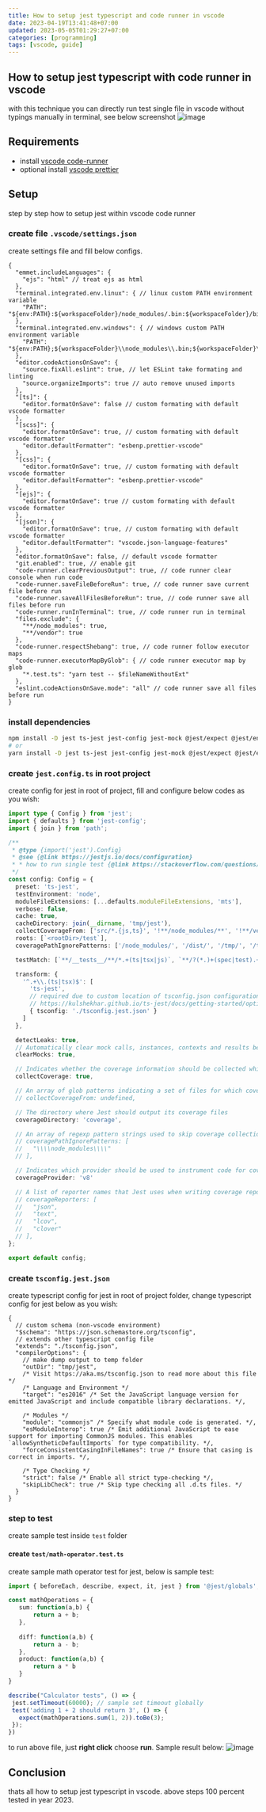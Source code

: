 ```yaml
---
title: How to setup jest typescript and code runner in vscode
date: 2023-04-19T13:41:48+07:00
updated: 2023-05-05T01:29:27+07:00
categories: [programming]
tags: [vscode, guide]
---
```


## How to setup jest typescript with code runner in vscode
with this technique you can directly run test single file in vscode without typings manually in terminal, see below screenshot
![image](https://user-images.githubusercontent.com/12471057/232989254-54d05159-4379-46e1-827f-812419e721b9.png)

## Requirements
- install [vscode code-runner](https://marketplace.visualstudio.com/items?itemName=formulahendry.code-runner)
- optional install [vscode prettier](https://marketplace.visualstudio.com/items?itemName=esbenp.prettier-vscode)

## Setup
step by step how to setup jest within vscode code runner

### create file `.vscode/settings.json`
create settings file and fill below configs.

```jsonc
{
  "emmet.includeLanguages": {
    "ejs": "html" // treat ejs as html
  },
  "terminal.integrated.env.linux": { // linux custom PATH environment variable
    "PATH": "${env:PATH}:${workspaceFolder}/node_modules/.bin:${workspaceFolder}/bin"
  },
  "terminal.integrated.env.windows": { // windows custom PATH environment variable
    "PATH": "${env:PATH};${workspaceFolder}\\node_modules\\.bin;${workspaceFolder}\\bin"
  },
  "editor.codeActionsOnSave": {
    "source.fixAll.eslint": true, // let ESLint take formating and linting
    "source.organizeImports": true // auto remove unused imports
  },
  "[ts]": {
    "editor.formatOnSave": false // custom formating with default vscode formatter
  },
  "[scss]": {
    "editor.formatOnSave": true, // custom formating with default vscode formatter
    "editor.defaultFormatter": "esbenp.prettier-vscode"
  },
  "[css]": {
    "editor.formatOnSave": true, // custom formating with default vscode formatter
    "editor.defaultFormatter": "esbenp.prettier-vscode"
  },
  "[ejs]": {
    "editor.formatOnSave": true // custom formating with default vscode formatter
  },
  "[json]": {
    "editor.formatOnSave": true, // custom formating with default vscode formatter
    "editor.defaultFormatter": "vscode.json-language-features"
  },
  "editor.formatOnSave": false, // default vscode formatter
  "git.enabled": true, // enable git
  "code-runner.clearPreviousOutput": true, // code runner clear console when run code
  "code-runner.saveFileBeforeRun": true, // code runner save current file before run
  "code-runner.saveAllFilesBeforeRun": true, // code runner save all files before run
  "code-runner.runInTerminal": true, // code runner run in terminal
  "files.exclude": {
    "**/node_modules": true,
    "**/vendor": true
  },
  "code-runner.respectShebang": true, // code runner follow executor maps
  "code-runner.executorMapByGlob": { // code runner executor map by glob
    "*.test.ts": "yarn test -- $fileNameWithoutExt"
  },
  "eslint.codeActionsOnSave.mode": "all" // code runner save all files before run
}
```

### install dependencies

```bash
npm install -D jest ts-jest jest-config jest-mock @jest/expect @jest/environment @jest/types @jest/globals
# or
yarn install -D jest ts-jest jest-config jest-mock @jest/expect @jest/environment @jest/types @jest/globals
```

### create `jest.config.ts` in root project
create config for jest in root of project, fill and configure below codes as you wish:
```typescript
import type { Config } from 'jest';
import { defaults } from 'jest-config';
import { join } from 'path';

/**
 * @type {import('jest').Config}
 * @see {@link https://jestjs.io/docs/configuration}
 * * how to run single test {@link https://stackoverflow.com/questions/28725955/how-do-i-test-a-single-file-using-jest}
 */
const config: Config = {
  preset: 'ts-jest',
  testEnvironment: 'node',
  moduleFileExtensions: [...defaults.moduleFileExtensions, 'mts'],
  verbose: false,
  cache: true,
  cacheDirectory: join(__dirname, 'tmp/jest'),
  collectCoverageFrom: ['src/*.{js,ts}', '!**/node_modules/**', '!**/vendor/**', '!**/test/**', '!**/*.test.{js,ts}'],
  roots: [`<rootDir>/test`],
  coveragePathIgnorePatterns: ['/node_modules/', '/dist/', '/tmp/', '/test/'],

  testMatch: [`**/__tests__/**/*.+(ts|tsx|js)`, `**/?(*.)+(spec|test).+(ts|tsx|js)`, `**/test/*.test.ts`],

  transform: {
    '^.+\\.(ts|tsx)$': [
      'ts-jest',
      // required due to custom location of tsconfig.json configuration file
      // https://kulshekhar.github.io/ts-jest/docs/getting-started/options/tsconfig
      { tsconfig: './tsconfig.jest.json' }
    ]
  },

  detectLeaks: true,
  // Automatically clear mock calls, instances, contexts and results before every test
  clearMocks: true,

  // Indicates whether the coverage information should be collected while executing the test
  collectCoverage: true,

  // An array of glob patterns indicating a set of files for which coverage information should be collected
  // collectCoverageFrom: undefined,

  // The directory where Jest should output its coverage files
  coverageDirectory: 'coverage',

  // An array of regexp pattern strings used to skip coverage collection
  // coveragePathIgnorePatterns: [
  //   "\\\\node_modules\\\\"
  // ],

  // Indicates which provider should be used to instrument code for coverage
  coverageProvider: 'v8'

  // A list of reporter names that Jest uses when writing coverage reports
  // coverageReporters: [
  //   "json",
  //   "text",
  //   "lcov",
  //   "clover"
  // ],
};

export default config;
```

### create `tsconfig.jest.json`
create typescript config for jest in root of project folder, change typescript config for jest below as you wish:
```jsonc
{
  // custom schema (non-vscode environment)
  "$schema": "https://json.schemastore.org/tsconfig",
  // extends other typescript config file
  "extends": "./tsconfig.json",
  "compilerOptions": {
    // make dump output to temp folder
    "outDir": "tmp/jest",
    /* Visit https://aka.ms/tsconfig.json to read more about this file */
    /* Language and Environment */
    "target": "es2016" /* Set the JavaScript language version for emitted JavaScript and include compatible library declarations. */,

    /* Modules */
    "module": "commonjs" /* Specify what module code is generated. */,
    "esModuleInterop": true /* Emit additional JavaScript to ease support for importing CommonJS modules. This enables `allowSyntheticDefaultImports` for type compatibility. */,
    "forceConsistentCasingInFileNames": true /* Ensure that casing is correct in imports. */,

    /* Type Checking */
    "strict": false /* Enable all strict type-checking */,
    "skipLibCheck": true /* Skip type checking all .d.ts files. */
  }
}
```

### step to test 
create sample test inside `test` folder

#### create `test/math-operator.test.ts`
create sample math operator test for jest, below is sample test:
```typescript
import { beforeEach, describe, expect, it, jest } from '@jest/globals';

const mathOperations = {
   sum: function(a,b) {
       return a + b;
   },
   
   diff: function(a,b) {
       return a - b;
   },
   product: function(a,b) {
       return a * b
   }
}

describe("Calculator tests", () => {
 jest.setTimeout(60000); // sample set timeout globally
 test('adding 1 + 2 should return 3', () => {
   expect(mathOperations.sum(1, 2)).toBe(3);
 });
})
```

to run above file, just **right click** choose **run**. Sample result below:
![image](https://user-images.githubusercontent.com/12471057/232991721-ca4f34c9-49ed-4ee7-877b-3418907fe684.png)

## Conclusion
thats all how to setup jest typescript in vscode. above steps 100 percent tested in year 2023.
